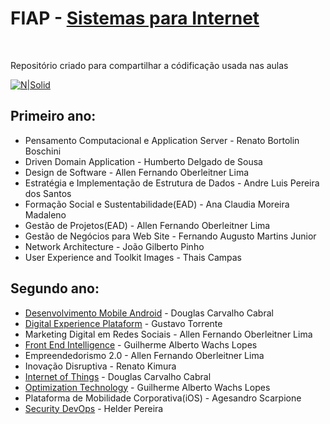 # FIAP - [Sistemas para Internet](https://www.fiap.com.br/graduacao/tecnologo/sistemas-para-internet/)
<br>

Repositório criado para compartilhar a códificação usada nas aulas

[![N|Solid](https://media.lovemondays.com.br/logos/39417d/faculdade-de-informatica-e-administracao-paulista-fiap-original.jpg)](https://nodesource.com/products/nsolid)

## Primeiro ano:

- Pensamento Computacional e Application Server - Renato Bortolin Boschini
- Driven Domain Application - Humberto Delgado de Sousa
- Design de Software - Allen Fernando Oberleitner Lima
- Estratégia e Implementação de Estrutura de Dados - Andre Luis Pereira dos Santos
- Formação Social e Sustentabilidade(EAD) - Ana Claudia Moreira Madaleno
- Gestão de Projetos(EAD) - Allen Fernando Oberleitner Lima
- Gestão de Negócios para Web Site - Fernando Augusto Martins Junior
- Network Architecture - João Gilberto Pinho
- User Experience and Toolkit Images - Thais Campas

## Segundo ano:

- [Desenvolvimento Mobile Android](https://github.com/yuribreion1/FIAPSistemasParaInternet/tree/master/2TINR/DesenvolvimentoMobileAndroid) - Douglas Carvalho Cabral
- [Digital Experience Plataform](https://github.com/yuribreion1/FIAPSistemasParaInternet/tree/master/2TINR/DigitalExperiencePlataform) - Gustavo Torrente
- Marketing Digital em Redes Sociais - Allen Fernando Oberleitner Lima
- [Front End Intelligence](https://github.com/yuribreion1/FIAPSistemasParaInternet/tree/master/2TINR/FrontEndIntelligence) - Guilherme Alberto Wachs Lopes
- Empreendedorismo 2.0 - Allen Fernando Oberleitner Lima
- Inovação Disruptiva - Renato Kimura
- [Internet of Things](https://github.com/yuribreion1/FIAPSistemasParaInternet/tree/master/2TINR/InternetOfThings) - Douglas Carvalho Cabral
- [Optimization Technology](https://github.com/yuribreion1/FIAPSistemasParaInternet/tree/master/2TINR/OptimizationTechnology) - Guilherme Alberto Wachs Lopes
- Plataforma de Mobilidade Corporativa(iOS) - Agesandro Scarpione
- [Security DevOps](https://github.com/yuribreion1/FIAPSistemasParaInternet/tree/master/2TINR/SecurityDevOps) - Helder Pereira